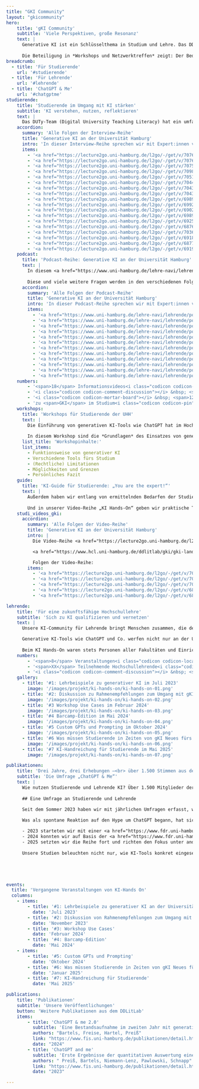```yaml
---
title: "GKI Community"
layout: "gkicommunity"
hero:
    title: 'gKI Community'
    subtitle: 'Viele Perspektiven, große Resonanz'
    text: |
      Generative KI ist ein Schlüsselthema in Studium und Lehre. Das DDLitLab hat ein vielseitiges Angebot für Studierende als auch Lehrende entwickelt, um von neuesten Entwicklungen zu berichten, zur Reflektion und zum Dialog auf Augenhöhe beizutragen. Dabei ist ein großes Netzwerk an der UHH entstanden. Auch an den Leitlinien zur Nutzung von generativer KI hat das Projekt-Team mitgewirkt. Auf dieser Übersichtseite finden Sie einen Überblick über unsere Angebote und Handreichungen. 
      
      Die Beteiligung in *Workshops und Netzwerktreffen* zeigt: Der Bedarf an Austausch, Orientierung und Handlungsfähigkeit im Umgang mit KI ist groß. Mehr als 1.500 Rückmeldungen in unseren Umfragen zur Lebensrealität mit KI an der UHH spiegeln das breite Interesse und den Wunsch nach gemeinsamer Weiterentwicklung.
breadcrumb:
  - title: 'Für Studierende'
    url: '#studierende'
  - title: 'Für Lehrende'
    url: '#lehrende'
  - title: 'ChatGPT & Me'
    url: '#chatgptme'
studierende:
    title: 'Studierende im Umgang mit KI stärken'
    subtitle: 'KI verstehen, nutzen, reflektieren'
    text: |
      Das DUTy-Team (Digital University Teaching Literacy) hat ein umfassendes Angebot ins Leben gerufen, um Studierende über verschiedene Kanäle über generative KI zu informieren und ihnen einen *Austausch* zu diesen Themen ermöglichen. Dazu gehörten ein *regelmäßiger Newsletter*, der auch nach Projektabschluss am <a href="https://www.hul.uni-hamburg.de/" target="_blank">Hamburger Zentrum für Universitäres Lehren und Lernen (HUL)</a> fortgeführt wird, aber auch Handreichungen und ein Workshopangebot. Zudem haben wir die Video-Reihe <a href="https://lecture2go.uni-hamburg.de/l2go/-/get/v/68767" target="_blank">„Generative KI an der Universität Hamburg“</a> veröffentlicht, in denen *Expert:innen der Universität* über vertiefende Themen zu gKI berichten. Die dazugehörige Podcast-Reihe geht noch einmal ausführlicher auf die verschiedenen Themen ein.
    accordion:
      summary: 'Alle Folgen der Interview-Reihe'
      title: 'Generative KI an der Universität Hamburg'
      intro: 'In dieser Interview-Reihe sprechen wir mit Expert:innen von der Universität Hamburg über das Thema generative KI. Folgen der Interview-Reihe:'
      items:
        - '<a href="https://lecture2go.uni-hamburg.de/l2go/-/get/v/70761" target="_blank">Wissenschaftliches Schreiben als Schlüsselkompetenz</a> mit Dr. Jens J. Rogmann'
        - '<a href="https://lecture2go.uni-hamburg.de/l2go/-/get/v/70760" target="_blank">Sinn und Zweck des Studiums in Zeiten von GKI</a> mit Dr. Jens J. Rogmann'
        - '<a href="https://lecture2go.uni-hamburg.de/l2go/-/get/v/70759" target="_blank">Abkürzungen durch GKI - zu welchem Preis?</a> mit Dr. Jens J. Rogmann'
        - '<a href="https://lecture2go.uni-hamburg.de/l2go/-/get/v/70983" target="_blank">"Wie funktioniert eigentlich generative KI?"</a> mit Prof. Dr. Chris Biemann'
        - '<a href="https://lecture2go.uni-hamburg.de/l2go/-/get/v/70519" target="_blank">Lehrende und KI: Anpassungsprozesse im Bildungswesen</a> mit Eric van der Beek'
        - '<a href="https://lecture2go.uni-hamburg.de/l2go/-/get/v/70442" target="_blank">Reflexionsverlust durch KI?</a> mit Eric van der Beek'
        - '<a href="https://lecture2go.uni-hamburg.de/l2go/-/get/v/70437" target="_blank">Das Bildungsverständnis in Zeiten von KI</a> mit Eric van der Beek'
        - '<a href="https://lecture2go.uni-hamburg.de/l2go/-/get/v/70434" target="_blank">Sozialwissenschaftliche Forschung: Geht das auch mit KI?</a> mit Eric van der Beek'
        - '<a href="https://lecture2go.uni-hamburg.de/l2go/-/get/v/69894" target="_blank">UHHGPT - Ein Überblick</a> mit Dr. Stefan Thiemann'
        - '<a href="https://lecture2go.uni-hamburg.de/l2go/-/get/v/69920" target="_blank">Der ethische Umgang mit GKI-Systemen</a> mit Prof. Dr. Judith Simon'
        - '<a href="https://lecture2go.uni-hamburg.de/l2go/-/get/v/69020" target="_blank">Warum es sich lohnt, mit GKI umgehen zu lernen</a> mit Prof. Dr. Tilo Böhmann'
        - '<a href="https://lecture2go.uni-hamburg.de/l2go/-/get/v/69896" target="_blank">GKI-Forschung im Kontext soziotechnischer Systeme</a> mit Prof. Dr. Tilo Böhmann'
        - '<a href="https://lecture2go.uni-hamburg.de/l2go/-/get/v/69250" target="_blank">Orientierungsrahmen GKI an der UHH</a> mit Prof. Dr. Kai-Uwe Schnapp'
        - '<a href="https://lecture2go.uni-hamburg.de/l2go/-/get/v/68767" target="_blank">Studieren in Zeiten von generativer KI</a> mit Prof. Dr. Kai-Uwe Schnapp'
        - '<a href="https://lecture2go.uni-hamburg.de/l2go/-/get/v/70369" target="_blank">"Intellectics: The Science of AI" - Einführung eines neuen M.A. in den Geisteswissenschaften</a> mit Prof. Dr. Ralf Möller'
        - '<a href="https://lecture2go.uni-hamburg.de/l2go/-/get/v/69189" target="_blank">Datenschutz und Urheberrecht bei der Nutzung generativer KI</a> mit Martin Robinius'
        - '<a href="https://lecture2go.uni-hamburg.de/l2go/-/get/v/68770" target="_blank">"Wie wird eigentlich zu generativer KI geforscht?"</a> mit Prof. Dr. Anne Lauscher'
        - '<a href="https://lecture2go.uni-hamburg.de/l2go/-/get/v/69193" target="_blank">Bias und Fairness: Wie beeinflussen Stereotype generative KI?</a> mit Prof. Dr. Anne Lauscher'
    podcast:
      title: 'Podcast-Reihe: Generative KI an der Universität Hamburg'
      text: |
        In diesem <a href="https://www.uni-hamburg.de/lehre-navi/lehrende/podcast-gki.html" target="_blank">Podcast</a> sprechen wir mit *Expert:innen von der Universität Hamburg* über das Thema generative KI. Wir, das sind Mareike Bartels und Jennifer Preiß vom DUTy-Team des DDLitLab. In unseren Gesprächen versuchen wir offene Fragen zum Thema generative KI in Studium und Lehre zu beantworten: Wie *funktioniert* das? Was *darf* man? Welche *Limitationen* gibt es? Warum soll ich mich damit *beschäftigen*? 
        
        Diese und viele weitere Fragen werden in den verschiedenen Folgen mit unterschiedlichen Ansprechpartner:innen thematisiert. Und alle erzählen dabei auch ein bisschen über sich und ihre Aufgaben und Forschungsgebiete an der Universität Hamburg.
      accordion:
        summary: 'Alle Folgen der Podcast-Reihe'
        title: 'Generative KI an der Universität Hamburg'
        intro: 'In dieser Podcast-Reihe sprechen wir mit Expert:innen von der Universität Hamburg über das Thema generative KI. Folgen der Podcast-Reihe:'
        items:
          - '<a href="https://www.uni-hamburg.de/lehre-navi/lehrende/podcast-gki/episode-12-gw-studis-notebooklm.html" target="_blank">&#35;12: KI-generierte Podcasts und die Zukunft geisteswissenschaftlicher Berufe &#35;StudiSpecial</a>: Hedi, Pui und Tanja testen, wie gut NotebookLM darin ist, eine Podcast-Folge aus Forschungsergebnissen zu generieren und diskutieren das Ergebnis (35...)'
          - '<a href="https://www.uni-hamburg.de/lehre-navi/lehrende/podcast-gki/episode-11-literaturwissenschaft-studis.html" target="_blank">&#35;11: KI in der Literaturwissenschaft &#35;StudiSpecial</a>: Pia, Nadia, Gerrit und Helen untersuchen, wie Tools wie ChatGPT und ChatPDF das Studium der Literaturwissenschaft unterstützen können (28 Min.).'
          - '<a href="https://www.uni-hamburg.de/lehre-navi/lehrende/podcast-gki/episode-reinmann.html" target="_blank">&#35;10: Lehren und Lernen im KI-Zeitalter mit Gabi Reinmann</a>: Wir sprechen mit Gabi Reinmann über den bewussten Umgang mit KI und die Bedeutung von Werten und Kompetenzen (22 Min).'
          - '<a href="https://www.uni-hamburg.de/lehre-navi/lehrende/podcast-gki/episode-rogmann.html" target="_blank">#9: KI, Studium und kritisches Denken mit Jens Rogmann</a>: Wir sprechen mit Jens Rogmann über den sinnvollen Einsatz von GKI und ihre Rolle in der Hochschulbildung. (40 Min.)'
          - '<a href="https://www.uni-hamburg.de/lehre-navi/lehrende/podcast-gki/episode-biemann.html" target="_blank">#8: Funktionsweise generativer KI-Tools mit Chris Biemann</a>: Wir sprechen mit Chris Biemann über die technische Funktionsweise generativer KI – und wofür man sie besser nicht nutzen sollte. (33 Min.)'
          - '<a href="https://www.uni-hamburg.de/lehre-navi/lehrende/podcast-gki/episode-beek.html" target="_blank">#7: Bildungswissenschaftliche Perspektiven mit Eric van der Beek</a>: Wir sprechen mit Eric van der Beek über bildungswissenschaftliche Perspektiven auf GKI sowie mögliche Auswirkungen auf Lehre und Forschung. (49 Min.)'
          - '<a href="https://www.uni-hamburg.de/lehre-navi/lehrende/podcast-gki/episode-moeller.html" target="_blank">#6: Philosophische Perspektiven und GKI-Studium an der GW-Fakultät mit Ralf Möller</a>: Wir sprechen mit Ralf Möller über KI aus philosophisch-technischer Perspektive und den neuen Studiengang "Intellectics: The Science of AI". (97 Min.)'
          - '<a href="https://www.uni-hamburg.de/lehre-navi/lehrende/podcast-gki/episode-lauscher.html" target="_blank">#5: Bias, Fairness und GKI mit Prof. Dr. Anne Lauscher</a>: Wir sprechen mit Anne Lauscher (Prof. für Data Science) über ihre Forschung zu effektiver und inklusiver Kommunikation mit Chatbots. (26 Min.)'
          - '<a href="https://www.uni-hamburg.de/lehre-navi/lehrende/podcast-gki/episode-boehmann.html" target="_blank">#4: GKI an der UHH mit Prof. Dr. Tilo Böhmann</a>: Wir sprechen mit Tilo Böhmann (Vizepräsident für Forschung) über die seine Erwartungen von der Zukunft mit GKI an der Universität. (42 Min.)'
          - '<a href="https://www.uni-hamburg.de/lehre-navi/lehrende/podcast-gki/episode-thiemann.html" target="_blank">#3: UHHGPT mit Dr. Stefan Thiemann</a>: Wir sprechen mit Stefan Thiemann über UHHGPT: Was steckt dahinter, wie funktioniert es und welche Vorteile bietet es? (78 Min.)'
          - '<a href="https://www.uni-hamburg.de/lehre-navi/lehrende/podcast-gki/episode-robinius.html" target="_blank">#2: Rechtliche Fragen mit Martin Robinius</a>: Wir sprechen mit Martin Robinius über alles, was man beim Umgang mit generativer KI aus rechtlicher Perspektive beachten muss. (39 Min.)'
          - '<a href="https://www.uni-hamburg.de/lehre-navi/lehrende/podcast-gki/episode-simon.html" target="_blank">#1: Ethik und GKI mit Prof. Dr. Judith Simon</a>: Wir sprechen mit Judith Simon, Professorin für Ethics in IT, über ethische Fragen, die sich bei der Nutzung von generativer KI stellen.'
    numbers:
        - '<span>18</span> Informationsvideos<i class="codicon codicon-device-camera-video"></i>'
        - '<i class="codicon codicon-comment-discussion"></i> &nbsp; <span>XX</span> durchgeführte Workshops'
        - '<i class="codicon codicon-mortar-board"></i> &nbsp; <span>12</span> Podcast-Folgen mit Expert:innen der <span>UHH</span>'
        - 'zu <span>GKI</span> im Studium<i class="codicon codicon-pin"></i>'
    workshops:
      title: 'Workshops für Studierende der UHH'
      text: |
        Die Einführung von generativen KI-Tools wie ChatGPT hat im Hochschulkontext zu einer großen Verunsicherung geführt. Viele Studierende nutzen die Tools bislang gar nicht, manche sind unsicher, was erlaubt ist und andere nutzen sie womöglich bereits intensiv für das Studium, ohne genau über Funktionsweise und Grenzen informiert zu sein.
        
        In diesem Workshop sind die *Grundlagen* des Einsatzes von generativer KI im Studiumskontext das Thema. Gemeinsam betrachten wir verschiedene Tools hinsichtlich ihrer Funktionsweise, Möglichkeiten und Grenzen. Ziel ist es, dass die Teilnehmenden anschließend für sich geklärt haben, ob und wie sie generative KI in ihrem Studium einsetzen wollen – und dadurch auch *andere Studierende* in dieser Entscheidung begleiten können. Dafür basiert ein großer Teil des Workshops auf Austausch unter den Teilnehmenden, weshalb er sich an Anfänger:innen, aber auch an erfahrenere gKI-Nutzende richtet.
      list_title: 'Workshopinhalte:'
      list_items:
        - Funktionsweise von generativer KI
        - Verschiedene Tools fürs Studium
        - (Rechtliche) Limitationen
        - Möglichkeiten und Grenzen
        - Persönliches Fazit
    guide:
      title: 'KI-Guide für Studierende: „You are the expert!“'
      text: |
        Außerdem haben wir entlang von ermittelnden Bedarfen der Studierenden eine Handreichung erstellt, in der auf nur zwei Seiten die *wichtigsten DO‘s and DON‘Ts*, aber auch wesentliche Funktionsweisen von KI und ihrem Einsatz im Studium zusammengefasst sind. Der Guide wurde im Herbst 2025 veröffentlicht. 
        
        Und in unserer Video-Reihe „KI Hands-On“ geben wir praktische Tipps zur *konkreten Nutzung* mit gKI-Tools im Studium und für die eigene Hausarbeit.
    studi_videos_gki:
      accordion:
        summary: 'Alle Folgen der Video-Reihe'
        title: 'Generative KI an der Universität Hamburg'
        intro: |
          Die Video-Reihe <a href="https://lecture2go.uni-hamburg.de/l2go/-/get/l/7489" target="_blank">„Mit KI zur Hausarbeit“</a> wurde von Studierenden im Rahmen des Seminars „Studieren mit KI – Studieren trotz KI?!“ an der Fakultät für Geisteswissenschaften im Wintersemester 2024/25 erstellt.

          <a href="https://www.hcl.uni-hamburg.de/ddlitlab/gki/gki-landing-page.html" target="_bank">Mehr</a> zur Nutzung generativer KI im Studium an der UHH.

          Folgen der Video-Reihe:
        items:
          - '<a href="https://lecture2go.uni-hamburg.de/l2go/-/get/v/70992" target="_blank">Mit KI zur Hausarbeit III – Überarbeitungsphase mit DeepL Write</a>'
          - '<a href="https://lecture2go.uni-hamburg.de/l2go/-/get/v/70990" target="_blank">Mit KI zur Hausarbeit II: Quellen finden mit Semantic Scholar & Consensus</a>'
          - '<a href="https://lecture2go.uni-hamburg.de/l2go/-/get/v/70989" target="_blank">Mit KI zur Hausarbeit I: Themenfindung mit Perplexity</a>'
          - '<a href="https://lecture2go.uni-hamburg.de/l2go/-/get/v/68769" target="_blank">ResearchRabbit.ai</a>'
          - '<a href="https://lecture2go.uni-hamburg.de/l2go/-/get/v/68772" target="_blank">GoblinTools.ai</a>'

lehrende:
    title: 'Für eine zukunftsfähige Hochschullehre'
    subtitle: 'Sich zu KI qualifizieren und vernetzen'
    text: |
      Unsere KI-Community für Lehrende bringt Menschen zusammen, die den digitalen Wandel aktiv mitgestalten. In Workshops und Netzwerktreffen stehen praktische Fragen, konkrete Tools und der offene Austausch im Mittelpunkt.

      Generative KI-Tools wie ChatGPT und Co. werfen nicht nur an der Universität Hamburg viele Fragen auf – von grundlegenden Zielen der Hochschulbildung über *neue praktische Gestaltungsmöglichkeiten* der eigenen Lehre bis hin zu konkreten prüfungsrechtlichen Aspekten. Unsere Veranstaltungsreihe und *Community of Practice* „KI Hands-On“ nimmt genau solche Aspekte in den Blick. 
      
      Beim KI Hands-On waren stets Personen aller Fakultäten und Einrichtungen willkommen. Die Veranstaltung profitierte vom *interdisziplinärem Austausch* und erfreute sich stets über eine große Teilnehmendenzahlen. Entstanden ist auch eine *Mailingliste* mit über 185 eingetragenen, interessierten Lehrpersonen aus der UHH, die regelmäßig über Veranstaltungen informiert werden.
    numbers:
        - '<span>8</span> Veranstaltungen<i class="codicon codicon-location"></i>'
        - '<span>XX</span> Teilnehmende Hochschullehrende<i class="codicon codicon-mortar-board"></i>'
        - '<i class="codicon codicon-comment-discussion"></i> &nbsp; <span>Interdisziplinärer</span> Austausch'
    gallery:
      - title: '#1: Lehrbeispiele zu generativer KI im Juli 2023'
        image: '/images/projekt/ki-hands-on/ki-hands-on-01.png'
      - title: '#2: Diskussion zu Rahmenempfehlungen zum Umgang mit gKI-Systemen im November 2023'
        image: '/images/projekt/ki-hands-on/ki-hands-on-02.png'
      - title: '#3 Workshop Use Cases im Februar 2024'
        image: '/images/projekt/ki-hands-on/ki-hands-on-03.png'
      - title: '#4 Barcamp-Edition im Mai 2024'
        image: '/images/projekt/ki-hands-on/ki-hands-on-04.png'
      - title: '#5 Custom GPTs und Prompting im Oktober 2024'
        image: '/images/projekt/ki-hands-on/ki-hands-on-05.png'
      - title: '#6 Was müssen Studierende in Zeiten von gKI Neues fürs Studium lernen? im Januar 2025'
        image: '/images/projekt/ki-hands-on/ki-hands-on-06.png'
      - title: '#7 KI-Handreichung für Studierende im Mai 2025'
        image: '/images/projekt/ki-hands-on/ki-hands-on-07.png'

publikationen:
    title: 'Drei Jahre, drei Erhebungen –<br> über 1.500 Stimmen aus der UHH'
    subtitle: 'Die Umfrage „ChatGPT & Me“'
    text: |
      Wie nutzen Studierende und Lehrende KI? Über 1.500 Mitglieder der UHH haben ihre Perspektive auf KI geteilt –die Grundlage für bedarfsgerechte Angebote. Wie verändert generative KI den Hochschulalltag?
      
      ## Eine Umfrage an Studierende und Lehrende

      Seit dem Sommer 2023 haben wir mit jährlichen Umfragen erfasst, wie Studierende und Lehrende der Universität Hamburg generative KI im Studium und in der Lehre nutzen – und welche Herausforderungen ihnen dabei begegnen. Die Ergebnisse bilden eine *zentrale Grundlage* für die Entwicklung bedarfsgerechter Unterstützungsangebote an der UHH. 
      
      Was als spontane Reaktion auf den Hype um ChatGPT begann, hat sich zu einem *festen Baustein* unserer hochschulischen Beobachtungspraxis entwickelt:

      - 2023 starteten wir mit einer <a href="https://www.fdr.uni-hamburg.de/record/13403" target="_blank">ersten explorativen Befragung</a> – die Resonanz war überwältigend.
      - 2024 konnten wir auf Basis der <a href="https://www.fdr.uni-hamburg.de/record/15968" target="_blank">zweiten Erhebung</a> bereits Entwicklungstendenzen sichtbar machen und erste Vergleichszahlen zu anderen Hochschulen einordnen.
      - 2025 setzten wir die Reihe fort und richten den Fokus unter anderem auf die Nutzung von UHHGPT, der datenschutzkonformen ChatGPT-Version für alle Uniangehörigen.
      
      Unsere Studien beleuchten nicht nur, wie KI-Tools konkret eingesetzt werden, sondern auch, welche *Fragen, Unsicherheiten und Haltungsdilemmata* damit einhergehen. Das Ziel: Ein datenbasierter Einblick in die Lebensrealität von Studierenden und Lehrenden – als Ausgangspunkt für Reflexion, Gestaltung und hochschuldidaktische Entwicklung. Die Ergebnisse der ersten beiden Erhebungen wurden in mehreren wissenschaftlichen Publikationen aufgearbeitet.





events:
  title: 'Vergangene Veranstaltungen von KI-Hands On'
  columns:
    - items:
        - title: '#1: Lehrbeispiele zu generativer KI an der Universität Hamburg'
          date: 'Juli 2023'
        - title: '#2: Diskussion von Rahmenempfehlungen zum Umgang mit gKI-Systemen an der UHH'
          date: 'November 2023'
        - title: '#3: Workshop Use Cases'
          date: 'Februar 2024'
        - title: '#4: Barcamp-Edition'
          date: 'Mai 2024'
    - items:
        - title: '#5: Custom GPTs und Prompting'
          date: 'Oktober 2024'
        - title: '#6: Was müssen Studierende in Zeiten von gKI Neues fürs Studium lernen?'
          date: 'Januar 2025'
        - title: '#7: KI-Handreichung für Studierende'
          date: 'Mai 2025'

publications:
    title: 'Publikationen'
    subtitle: 'Unsere Veröffentlichungen'
    button: 'Weitere Publikationen aus dem DDLitLab'
    items:
        - title: 'ChatGPT & me 2.0' 
          subtitle: 'Eine Bestandsaufnahme im zweiten Jahr mit generativer KI an der Uni Hamburg' 
          authors: "Bartels, Freise, Hartel, Preiß" 
          link: "https://www.fis.uni-hamburg.de/publikationen/detail.html?id=c697518b-6089-4e7b-b6cd-3268f4054195" 
          date: "2024"
        - title: 'ChatGPT and me'
          subtitle: 'Erste Ergebnisse der quantitativen Auswertung einer Umfrage über die Lebensrealität mit generativer KI an der Universität Hamburg'
          authors: " Preiß, Bartels, Niemann-Lenz, Pawlowski, Schnapp"
          link: "https://www.fis.uni-hamburg.de/publikationen/detail.html?id=2f9b3671-1e45-428c-813c-c5d818d27516"
          date: "2023"

---
```


